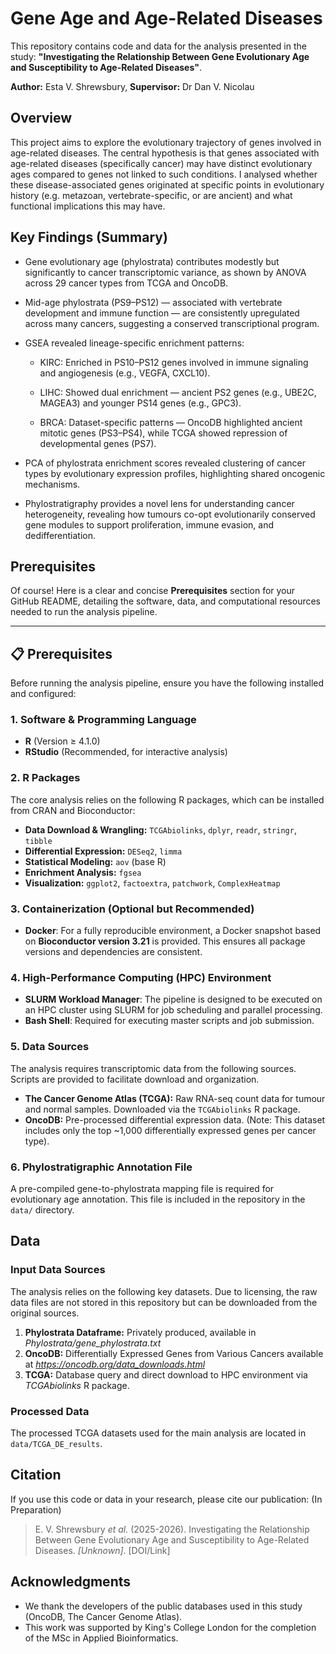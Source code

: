 # Gene Age and Age-Related Diseases

This repository contains code and data for the analysis presented in the study: **"Investigating the Relationship Between Gene Evolutionary Age and Susceptibility to Age-Related Diseases"**.

**Author:** Esta V. Shrewsbury, 
**Supervisor:** Dr Dan V. Nicolau

## Overview

This project aims to explore the evolutionary trajectory of genes involved in age-related diseases. The central hypothesis is that genes associated with age-related diseases (specifically cancer) may have distinct evolutionary ages compared to genes not linked to such conditions. I analysed whether these disease-associated genes originated at specific points in evolutionary history (e.g. metazoan, vertebrate-specific, or are ancient) and what functional implications this may have.

## Key Findings (Summary)

- Gene evolutionary age (phylostrata) contributes modestly but significantly to cancer transcriptomic variance, as shown by ANOVA across 29 cancer types from TCGA and OncoDB.

- Mid-age phylostrata (PS9–PS12) — associated with vertebrate development and immune function — are consistently upregulated across many cancers, suggesting a conserved transcriptional program.

- GSEA revealed lineage-specific enrichment patterns:

    - KIRC: Enriched in PS10–PS12 genes involved in immune signaling and angiogenesis (e.g., VEGFA, CXCL10).
    
    - LIHC: Showed dual enrichment — ancient PS2 genes (e.g., UBE2C, MAGEA3) and younger PS14 genes (e.g., GPC3).
    
    - BRCA: Dataset-specific patterns — OncoDB highlighted ancient mitotic genes (PS3–PS4), while TCGA showed repression of developmental genes (PS7).

- PCA of phylostrata enrichment scores revealed clustering of cancer types by evolutionary expression profiles, highlighting shared oncogenic mechanisms.

- Phylostratigraphy provides a novel lens for understanding cancer heterogeneity, revealing how tumours co-opt evolutionarily conserved gene modules to support proliferation, immune evasion, and dedifferentiation.

## Prerequisites
Of course! Here is a clear and concise **Prerequisites** section for your GitHub README, detailing the software, data, and computational resources needed to run the analysis pipeline.

---

## 📋 Prerequisites

Before running the analysis pipeline, ensure you have the following installed and configured:

### 1. Software & Programming Language

*   **R** (Version ≥ 4.1.0)
*   **RStudio** (Recommended, for interactive analysis)

### 2. R Packages

The core analysis relies on the following R packages, which can be installed from CRAN and Bioconductor:

*   **Data Download & Wrangling:** `TCGAbiolinks`, `dplyr`, `readr`, `stringr`, `tibble`
*   **Differential Expression:** `DESeq2`, `limma`
*   **Statistical Modeling:** `aov` (base R)
*   **Enrichment Analysis:** `fgsea`
*   **Visualization:** `ggplot2`, `factoextra`, `patchwork`, `ComplexHeatmap`

### 3. Containerization (Optional but Recommended)

*   **Docker**: For a fully reproducible environment, a Docker snapshot based on **Bioconductor version 3.21** is provided. This ensures all package versions and dependencies are consistent.

### 4. High-Performance Computing (HPC) Environment

*   **SLURM Workload Manager**: The pipeline is designed to be executed on an HPC cluster using SLURM for job scheduling and parallel processing.
*   **Bash Shell**: Required for executing master scripts and job submission.

### 5. Data Sources

The analysis requires transcriptomic data from the following sources. Scripts are provided to facilitate download and organization.

*   **The Cancer Genome Atlas (TCGA):** Raw RNA-seq count data for tumour and normal samples. Downloaded via the `TCGAbiolinks` R package.
*   **OncoDB:** Pre-processed differential expression data. (Note: This dataset includes only the top ~1,000 differentially expressed genes per cancer type).

### 6. Phylostratigraphic Annotation File

A pre-compiled gene-to-phylostrata mapping file is required for evolutionary age annotation. This file is included in the repository in the `data/` directory.

## Data

### Input Data Sources

The analysis relies on the following key datasets. Due to licensing, the raw data files are not stored in this repository but can be downloaded from the original sources.

1.  **Phylostrata Dataframe:** Privately produced, available in *Phylostrata/gene_phylostrata.txt*
2.  **OncoDB:** Differentially Expressed Genes from Various Cancers available at *https://oncodb.org/data_downloads.html*
3.  **TCGA:** Database query and direct download to HPC environment via *TCGAbiolinks* R package. 


### Processed Data

The processed TCGA datasets used for the main analysis are located in `data/TCGA_DE_results`.

## Citation

If you use this code or data in your research, please cite our publication: (In Preparation)

> E. V. Shrewsbury *et al.* (2025-2026). Investigating the Relationship Between Gene Evolutionary Age and Susceptibility to Age-Related Diseases. *[Unknown]*. [DOI/Link]


## Acknowledgments

- We thank the developers of the public databases used in this study (OncoDB, The Cancer Genome Atlas).
- This work was supported by King's College London for the completion of the MSc in Applied Bioinformatics.
